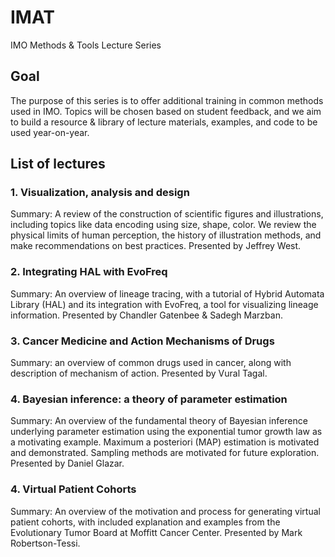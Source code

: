# IMAT
IMO Methods &amp; Tools Lecture Series

## Goal
The purpose of this series is to offer additional training in common methods used in IMO. Topics will be chosen based on student feedback, and we aim to build a resource & library of lecture materials, examples, and code to be used year-on-year. 

## List of lectures
### 1. Visualization, analysis and design
Summary: A review of the construction of scientific figures and illustrations, including topics like data encoding using size, shape, color. We review the physical limits of human perception, the history of illustration methods, and make recommendations on best practices. Presented by Jeffrey West.

### 2. Integrating HAL with EvoFreq
Summary: An overview of lineage tracing, with a tutorial of Hybrid Automata Library (HAL) and its integration with EvoFreq, a tool for visualizing lineage information. Presented by Chandler Gatenbee & Sadegh Marzban.

### 3. Cancer Medicine and Action Mechanisms of Drugs
Summary: an overview of common drugs used in cancer, along with description of mechanism of action. Presented by Vural Tagal.

### 4. Bayesian inference: a theory of parameter estimation
Summary: An overview of the fundamental theory of Bayesian inference underlying parameter estimation using the exponential tumor growth law as a motivating example. Maximum a posteriori (MAP) estimation is motivated and demonstrated. Sampling methods are motivated for future exploration. Presented by Daniel Glazar.


### 4. Virtual Patient Cohorts
Summary: An overview of the motivation and process for generating virtual patient cohorts, with included explanation and examples from the Evolutionary Tumor Board at Moffitt Cancer Center. Presented by Mark Robertson-Tessi.




